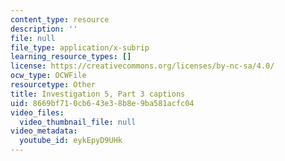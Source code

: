 ```yaml
---
content_type: resource
description: ''
file: null
file_type: application/x-subrip
learning_resource_types: []
license: https://creativecommons.org/licenses/by-nc-sa/4.0/
ocw_type: OCWFile
resourcetype: Other
title: Investigation 5, Part 3 captions
uid: 8669bf71-0cb6-43e3-8b8e-9ba581acfc04
video_files:
  video_thumbnail_file: null
video_metadata:
  youtube_id: eykEpyD9UHk
---
```

